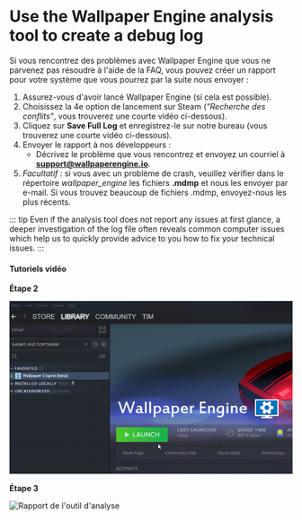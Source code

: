 # Use the Wallpaper Engine analysis tool to create a debug log

Si vous rencontrez des problèmes avec Wallpaper Engine que vous ne parvenez pas résoudre à l'aide de la FAQ, vous pouvez créer un rapport pour votre système que vous pourrez par la suite nous envoyer :

1. Assurez-vous d'avoir lancé Wallpaper Engine (si cela est possible).
2. Choisissez la 4e option de lancement sur Steam (*"Recherche des conflits"*, vous trouverez une courte vidéo ci-dessous).
3. Cliquez sur **Save Full Log** et enregistrez-le sur notre bureau (vous trouverez une courte vidéo ci-dessous).
4. Envoyer le rapport à nos développeurs :
    * Décrivez le problème que vous rencontrez et envoyez un courriel à **support@wallpaperengine.io**.
5. *Facultatif :* si vous avec un problème de crash, veuillez vérifier dans le répertoire *wallpaper_engine* les fichiers **.mdmp** et nous les envoyer par e-mail. Si vous trouvez beaucoup de fichiers .mdmp, envoyez-nous les plus récents.

::: tip
Even if the analysis tool does not report any issues at first glance, a deeper investigation of the log file often reveals common computer issues which help us to quickly provide advice to you how to fix your technical issues.
:::

#### Tutoriels vidéo

**Étape 2**

![Lancement de l'outil d'analyse](./scantoollaunch.gif)

**Étape 3**

![Rapport de l'outil d'analyse](./scantoolsave.gif)
